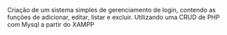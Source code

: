 Criação de um sistema simples de gerenciamento de login, contendo as funções de adicionar, editar, listar e excluir. Utilizando uma CRUD de PHP com Mysql a partir do XAMPP